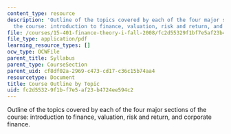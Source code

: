 ```yaml
---
content_type: resource
description: 'Outline of the topics covered by each of the four major sections of
  the course: introduction to finance, valuation, risk and return, and corporate finance.'
file: /courses/15-401-finance-theory-i-fall-2008/fc2d55329f1bf7e5af23b4724ee594c2_MIT15_401F08_courseOutline.pdf
file_type: application/pdf
learning_resource_types: []
ocw_type: OCWFile
parent_title: Syllabus
parent_type: CourseSection
parent_uid: cf8df02a-2969-c473-cd17-c36c15b74aa4
resourcetype: Document
title: Course Outline by Topic
uid: fc2d5532-9f1b-f7e5-af23-b4724ee594c2
---
```

Outline of the topics covered by each of the four major sections of the course: introduction to finance, valuation, risk and return, and corporate finance.

